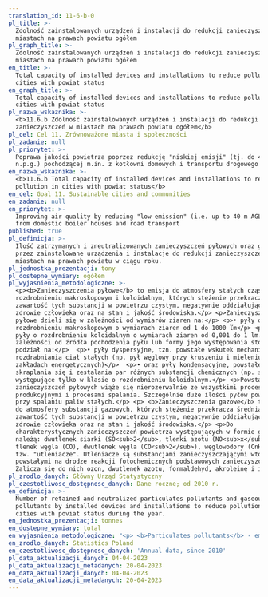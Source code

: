 ```yaml
---
translation_id: 11-6-b-0
pl_title: >-
  Zdolność zainstalowanych urządzeń i instalacji do redukcji zanieczyszczeń w
  miastach na prawach powiatu ogółem
pl_graph_title: >-
  Zdolność zainstalowanych urządzeń i instalacji do redukcji zanieczyszczeń w
  miastach na prawach powiatu ogółem
en_title: >-
  Total capacity of installed devices and installations to reduce pollution in
  cities with powiat status
en_graph_title: >-
  Total capacity of installed devices and installations to reduce pollution in
  cities with powiat status
pl_nazwa_wskaznika: >-
  <b>11.6.b Zdolność zainstalowanych urządzeń i instalacji do redukcji
  zanieczyszczeń w miastach na prawach powiatu ogółem</b>
pl_cel: Cel 11. Zrównoważone miasta i społeczności
pl_zadanie: null
pl_priorytet: >-
  Poprawa jakości powietrza poprzez redukcję "niskiej emisji" (tj. do 40 m
  n.p.g.) pochodzącej m.in. z kotłowni domowych i transportu drogowego
en_nazwa_wskaznika: >-
  <b>11.6.b Total capacity of installed devices and installations to reduce
  pollution in cities with powiat status</b>
en_cel: Goal 11. Sustainable cities and communities
en_zadanie: null
en_priorytet: >-
  Improving air quality by reducing "low emission" (i.e. up to 40 m AGL ) i.a.
  from domestic boiler houses and road transport
published: true
pl_definicja: >-
  Ilość zatrzymanych i zneutralizowanych zanieczyszczeń pyłowych oraz gazowych
  przez zainstalowane urządzenia i instalacje do redukcji zanieczyszczeń w
  miastach na prawach powiatu w ciągu roku.
pl_jednostka_prezentacji: tony
pl_dostepne_wymiary: ogółem
pl_wyjasnienia_metodologiczne: >-
  <p><b>Zanieczyszczenia pyłowe</b> to emisja do atmosfery stałych cząstek o
  rozdrobnieniu makroskopowym i koloidalnym, których stężenie przekracza średnią
  zawartość tych substancji w powietrzu czystym, negatywnie oddziałując na
  zdrowie człowieka oraz na stan i jakość środowiska.</p> <p>Zanieczyszczenia
  pyłowe dzieli się w zależności od wymiarów ziaren na:</p> <p>• pyły o
  rozdrobnieniu makroskopowym o wymiarach ziaren od 1 do 1000 ľm</p> <p>• oraz
  pyły o rozdrobnieniu koloidalnym o wymiarach ziaren od 0,001 do 1 ľm.</p> <p>W
  zależności od źródła pochodzenia pyłu lub formy jego występowania stosuje się
  podział na:</p>  <p>• pyły dyspersyjne, tzn. powstałe wskutek mechanicznego
  rozdrabniania ciał stałych (np. pył węglowy przy kruszeniu i mieleniu węgla w
  zakładach energetycznych)</p>  <p>• oraz pyły kondensacyjne, powstałe w wyniku
  skraplania się i zestalania par różnych substancji chemicznych (np. sadza),
  występujące tylko w klasie o rozdrobnieniu koloidalnym.</p> <p>Powstawanie
  zanieczyszczeń pyłowych wiąże się nierozerwalnie ze wszystkimi procesami
  produkcyjnymi i procesami spalania. Szczególnie duże ilości pyłów powstają
  przy spalaniu paliw stałych.</p> <p> <b>Zanieczyszczenia gazowe</b> to emisja
  do atmosfery substancji gazowych, których stężenie przekracza średnią
  zawartość tych substancji w powietrzu czystym, negatywnie oddziałując na
  zdrowie człowieka oraz na stan i jakość środowiska.</p> <p>Do
  charakterystycznych zanieczyszczeń powietrza występujących w formie gazowej
  należą: dwutlenek siarki (SO<sub>2</sub>, tlenki azotu (NO<sub>x</sub>),
  tlenek węgla (CO), dwutlenek węgla (CO<sub>2</sub>), węglowodory (CnHm) oraz
  tzw. "utleniacze". Utleniacze są substancjami zanieczyszczającymi wtórnymi,
  powstałymi na drodze reakcji fotochemicznych podstawowych zanieczyszczeń.
  Zalicza się do nich ozon, dwutlenek azotu, formaldehyd, akroleinę i inne.</p>
pl_zrodlo_danych: Główny Urząd Statystyczny
pl_czestotliwosc_dostępnosc_danych: Dane roczne; od 2010 r.
en_definicja: >-
  Number of retained and neutralized particulates pollutants and gaseous
  pollutants by installed devices and installations to reduce pollution in
  cities with poviat status during the year.
en_jednostka_prezentacji: tonnes
en_dostepne_wymiary: total
en_wyjasnienia_metodologiczne: "<p> <b>Particulates pollutants</b> - emissions into the atmosphere particulate fragmentation macroscopic and colloidal whose concentration exceeds the average content of these substances in the clean air, negatively impacting on human health and the condition and quality of the environment.</p> <p>They are divided according to particulates grain sizes into the following classes:</p> <p>• particulates of macroscopic dispersion of the grain from 1 to 1000 µm;</p> <p>• particulates of colloidal dispersion of the grain from 0.001 to 1 µm.</p> <p>Depending on the origin of particulates and fits form, the following division has been assumed:</p> <p>• dispersive particulates, formed in result of mechanical dispersion of solids (e.g. coal dust during coal crushing and grinding in power stations);</p> <p>• condensation particulates, formed in result of condensation and consolidation of vapour of various chemical substances (e.g. soot), general present only in colloidal break-up class.</p> <p>The formation of particulates pollutants is inseparably connected with all the production processes and combustion processes. A large amount of particulates pollutants is particularly produced during combustion of solid fuel.</p> <p> <b>Gas pollutants</b> - emissions to the atmosphere of gaseous substances whose concentration exceeds the average content of these substances in the clean air, adversely affecting human health and the condition and quality of the environment.</p> <p>Characteristic pollutants of the atmosphere in gaseous state refer to sulphur dioxide (SO<sub>2</sub>), nitric oxides (NO<sub>x</sub>), carbon monoxide (CO), carbon dioxide (CO<sub>2</sub>), hydrocarbons (CnHm) and so called \"oxidizers\". Oxidizers are secondary pollutants, produced in photochemical reaction of basic pollutants. They include ozone, nitrogen dioxide, formaldehyde, acrolein and others.</p>"
en_zrodlo_danych: Statistics Poland
en_czestotliwosc_dostępnosc_danych: 'Annual data, since 2010'
pl_data_aktualizacji_danych: 04-04-2023
pl_data_aktualizacji_metadanych: 20-04-2023
en_data_aktualizacji_danych: 04-04-2023
en_data_aktualizacji_metadanych: 20-04-2023
---
```


